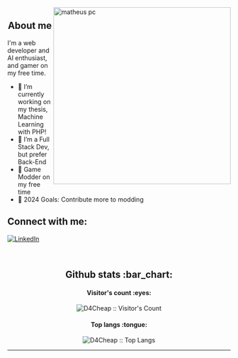 
<img src="https://raw.githubusercontent.com/MicaelliMedeiros/micaellimedeiros/master/image/computer-illustration.png" min-width="400px" max-width="400px" width="400px" align="right" alt="matheus pc">
<h2 align="center">About me</h2>

I'm a web developer and AI enthusiast, and gamer on my free time.

- 🔭 I’m currently working on my thesis, Machine Learning with PHP!
- 🌱 I’m a Full Stack Dev, but prefer Back-End
- 👯 Game Modder on my free time
- 🥅 2024 Goals: Contribute more to modding

## Connect with me:

<a href="https://www.linkedin.com/in/" target="_blank"><img src="https://img.shields.io/badge/LinkedIn-%230077B5.svg?&style=flat-square&logo=linkedin&logoColor=white" alt="LinkedIn"></a>

<br />

<h2 align="center">Github stats :bar_chart:</h2>

<h4 align="center">Visitor's count :eyes:</h4>

<p align="center"><img src="https://profile-counter.glitch.me/{D4Cheap}/count.svg" alt="D4Cheap :: Visitor's Count" /></p>

<h4 align="center">Top langs :tongue:</h4>

<p align="center"><img src="https://github-readme-stats.vercel.app/api/top-langs/?username=D4Cheap&langs_count=10&theme=tokyonight&layout=compact" alt="D4Cheap :: Top Langs" /></p>

---
